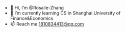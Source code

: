 - 👋 Hi, I’m @Rosalie-Zhang
- 🌱 I’m currently learning CS in Shanghai University of Finance&Economics
- 📫 Reach me:1810834413@qq.com

<!---
Rosalie-Zhang/Rosalie-Zhang is a ✨ special ✨ repository because its `README.md` (this file) appears on your GitHub profile.
You can click the Preview link to take a look at your changes.
--->
